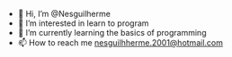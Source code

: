 - 👋 Hi, I’m @Nesguilherme
- 👀 I’m interested in learn to program
- 🌱 I’m currently learning the basics of programming
- 📫 How to reach me nesguilhherme.2001@hotmail.com

<!---
Nesguilherme/Nesguilherme is a ✨ special ✨ repository because its `README.md` (this file) appears on your GitHub profile.
You can click the Preview link to take a look at your changes.
--->
